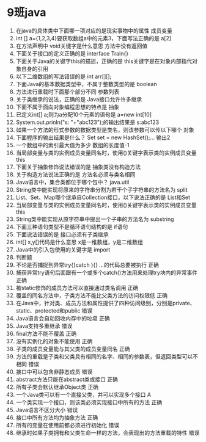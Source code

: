 # 9班java
1. 在java的具体类中下面哪一项对应的是现实事物中的属性  成员变量
2. int [] a={1,2,3,4}要获取数组a中的元素3，下面写法正确的是 a[2]
3. 在方法声明中 void关键字是什么意思 方法中没有返回值
4. 下面关于接口的定义正确的是 interface Train{}
5. 下面关于Java的关键字this的描述，正确的是  this关键字是在对象内部指代对象自身的引用
6. 以下二维数组的写法错误的是   int arr[][];
7. 下面Java的基本数据类型中，不属于整数类型的是   boolean
8. 方法进行重载时下面那个部分不同   参数列表
9. 关于类继承的说法，正确的是   Java接口允许许多继承
10. 下面不属于面向对象编程思想的特点是   抽象
11. 已定义int[] a;则为a分配10个元素的语句是 a=new int[10]
12. System.out.prinln("s: "+"abc123");的输出结果是 s:abc123
13. 如果一个方法的形式参数的数据类型是类名，则该参数可以传以下哪个 对象
14. 下面程序的输出结果是什么？ Set set = new HashSet();...  输出2
15. 一个数组中的索引最大值为多少   数组的长度值-1
16. 当局部变量与类的实例成员变量同名时，使用()关键字表示类的实例成员变量 this
17. 下面关于抽象修饰说法错误的是   抽象类没有构造方法
18. 关于构造方法说法正确的是  方法名必须与类名相同
19. Java语言中，集合类都位于哪个包中？ java.util
20. String类中能实现将原来的字符串分割为若干个子字符串的方法名为  split
21. List、Set、Map哪个继承自Collection接口，以下说法正确的是  List和Set
22. 当局部变量与类的实例成员变量同名时，使用()关键字表示类的实例成员变量  this
23. String类中能实现从原字符串中提出一个子串的方法名为  substring
24. 下面三种语句类型不是循环语句结构的是   if语句
25. 下面说法错误的是   接口必须有子类继承
26. int[] x,y[]代码是什么意思    x是一维数组，y是二维数组
27. Java中的引入包使用的关键字是    import
28. 判断题
29. 不论是否捕捉到异常try{}catch ){} ...的代码总要被执行  正确
30. 捕获异常try语句后面跟有一个或多个catch()方法用来处理try块内的异常事件 正确
31. 被static修饰的成员方法可以直接通过类名调用   正确
32. 覆盖的同名方法中，子类方法不能比父类方法的访问权限低   正确
33. 在Java中，针对类、成员方法和属性提供了四种访问级别，分别是private、static、protected和public   错误
34. Java语言会自动回收内存中的垃圾  正确
35. Java支持多重继承  错误
36. final方法不能不覆盖  正确
37. 没有实例化的对象不能使用  正确
38. 子类的成员变量能与其父类的成员变量同名   正确
39. 方法的重载是子类和父类具有相同的名字、相同的参数表，但返回类型可以不相同  错误
40. 接口中可以包含非静态成员   错误
41. abstract方法只能在abstract类或接口   正确
42. 所有子类会默认继承Object类   正确
43. 一个Java类可以有一个直接父类，并可以实现多个接口  A
44. 一个类实现一个接口，则该类必须实现接口中所有的方法  正确
45. Java语言不区分大小    错误
46. 接口中所有方法均为抽象方法  正确
47. 所有的变量在使用前都必须进行初始化 错误
48. 继承时如果子类拥有和父类生命一样的方法，会表现出的方法重载的特性   错误